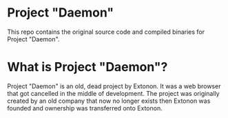 # Project "Daemon"
This repo contains the original source code and compiled binaries for Project "Daemon".

# What is Project "Daemon"?
Project "Daemon" is an old, dead project by Extonon. It was a web browser that got cancelled in the middle of development. The project was originally created by an old company that now no longer exists then Extonon was founded and ownership was transferred onto Extonon.
